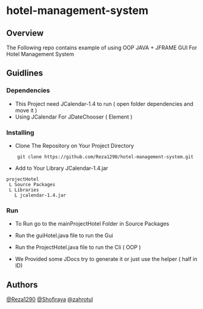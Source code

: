 # hotel-management-system

## Overview
The Following repo contains example of using
OOP JAVA + JFRAME GUI For Hotel Management System


## Guidlines

### Dependencies

* This Project need JCalendar-1.4 to run ( open folder dependencies and move it )
* Using JCalendar For JDateChooser ( Element )

### Installing

* Clone The Repository on Your Project Directory
``` 
	git clone https://github.com/Reza1290/hotel-management-system.git
```
* Add to Your Library JCalendar-1.4.jar

```
projectHotel
 L Source Packages
 L Libraries
   L jcalendar-1.4.jar
```

### Run

* To Run go to the mainProjectHotel Folder in Source Packages
* Run the guiHotel.java file to run the Gui
* Run the ProjectHotel.java file to run the Cli ( OOP )

* We Provided some JDocs try to generate it or just use the helper ( half in ID)


## Authors
 [@Reza1290](https://github.com/Reza1290) 
 [@Shofiraya](https://github.com/shofiraya) 
 [@zahrotul](https://github.com/zah1703)

